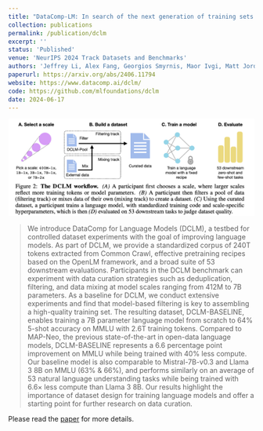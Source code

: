 ```yaml
---
title: "DataComp-LM: In search of the next generation of training sets for language models"
collection: publications
permalink: /publication/dclm
excerpt: ''
status: 'Published'
venue: 'NeurIPS 2024 Track Datasets and Benchmarks'
authors: 'Jeffrey Li, Alex Fang, Georgios Smyrnis, Maor Ivgi, Matt Jordan, Samir Gadre, Hritik Bansal, Etash Guha, Sedrick Keh, Kushal Arora, Saurabh Garg, Rui Xin, Niklas Muennighoff, Reinhard Heckel, Jean Mercat, Mayee Chen, Suchin Gururangan, Mitchell Wortsman, Alon Albalak, Yonatan Bitton, Marianna Nezhurina, Amro Abbas, Cheng-Yu Hsieh, Dhruba Ghosh, Josh Gardner, Maciej Kilian, Hanlin Zhang, Rulin Shao, Sarah Pratt, Sunny Sanyal, Gabriel Ilharco, Giannis Daras, Kalyani Marathe, Aaron Gokaslan, Jieyu Zhang, Khyathi Chandu, Thao Nguyen, Igor Vasiljevic, Sham Kakade, Shuran Song, Sujay Sanghavi, Fartash Faghri, Sewoong Oh, Luke Zettlemoyer, Kyle Lo, Alaaeldin El-Nouby, Hadi Pouransari, Alexander Toshev, Stephanie Wang, Dirk Groeneveld, Luca Soldaini, Pang Wei Koh, Jenia Jitsev, Thomas Kollar, Alexandros G. Dimakis, Yair Carmon, Achal Dave, Ludwig Schmidt, Vaishaal Shankar'
paperurl: https://arxiv.org/abs/2406.11794
website: https://www.datacomp.ai/dclm/
code: https://github.com/mlfoundations/dclm
date: 2024-06-17
---
```



![](../images/dclm.png)

> We introduce DataComp for Language Models (DCLM), a testbed for controlled dataset experiments with the goal of improving language models. As part of DCLM, we provide a standardized corpus of 240T tokens extracted from Common Crawl, effective pretraining recipes based on the OpenLM framework, and a broad suite of 53 downstream evaluations. Participants in the DCLM benchmark can experiment with data curation strategies such as deduplication, filtering, and data mixing at model scales ranging from 412M to 7B parameters. As a baseline for DCLM, we conduct extensive experiments and find that model-based filtering is key to assembling a high-quality training set. The resulting dataset, DCLM-BASELINE, enables training a 7B parameter language model from scratch to 64% 5-shot accuracy on MMLU with 2.6T training tokens. Compared to MAP-Neo, the previous state-of-the-art in open-data language models, DCLM-BASELINE represents a 6.6 percentage point improvement on MMLU while being trained with 40% less compute. Our baseline model is also comparable to Mistral-7B-v0.3 and Llama 3 8B on MMLU (63% & 66%), and performs similarly on an average of 53 natural language understanding tasks while being trained with 6.6× less compute than Llama 3 8B. Our results highlight the importance of dataset design for training language models and offer a starting point for further research on data curation.

Please read the [paper](https://arxiv.org/abs/2406.11794) for more details.

